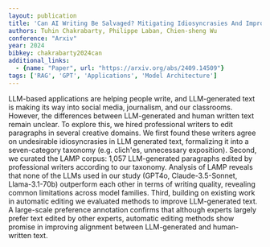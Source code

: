 ```yaml
---
layout: publication
title: 'Can AI Writing Be Salvaged? Mitigating Idiosyncrasies And Improving Human-ai Alignment In The Writing Process Through Edits'
authors: Tuhin Chakrabarty, Philippe Laban, Chien-sheng Wu
conference: "Arxiv"
year: 2024
bibkey: chakrabarty2024can
additional_links:
  - {name: "Paper", url: "https://arxiv.org/abs/2409.14509"}
tags: ['RAG', 'GPT', 'Applications', 'Model Architecture']
---
```

LLM-based applications are helping people write, and LLM-generated text is
making its way into social media, journalism, and our classrooms. However, the
differences between LLM-generated and human written text remain unclear. To
explore this, we hired professional writers to edit paragraphs in several
creative domains. We first found these writers agree on undesirable
idiosyncrasies in LLM generated text, formalizing it into a seven-category
taxonomy (e.g. clich\'es, unnecessary exposition). Second, we curated the LAMP
corpus: 1,057 LLM-generated paragraphs edited by professional writers according
to our taxonomy. Analysis of LAMP reveals that none of the LLMs used in our
study (GPT4o, Claude-3.5-Sonnet, Llama-3.1-70b) outperform each other in terms
of writing quality, revealing common limitations across model families. Third,
building on existing work in automatic editing we evaluated methods to improve
LLM-generated text. A large-scale preference annotation confirms that although
experts largely prefer text edited by other experts, automatic editing methods
show promise in improving alignment between LLM-generated and human-written
text.
